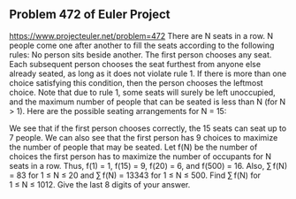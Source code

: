 ## Problem 472 of Euler Project 
https://www.projecteuler.net/problem=472
There are N seats in a row. N people come one after another to fill the seats according to the following rules:
No person sits beside another.
The first person chooses any seat.
Each subsequent person chooses the seat furthest from anyone else already seated, as long as it does not violate rule 1. If there is more than one choice satisfying this condition, then the person chooses the leftmost choice.
Note that due to rule 1, some seats will surely be left unoccupied, and the maximum number of people that can be seated is less than N (for N > 1).
Here are the possible seating arrangements for N = 15:

We see that if the first person chooses correctly, the 15 seats can seat up to 7 people.
We can also see that the first person has 9 choices to maximize the number of people that may be seated.
Let f(N) be the number of choices the first person has to maximize the number of occupants for N seats in a row. Thus, f(1) = 1, f(15) = 9, f(20) = 6, and f(500) = 16.
Also, ∑ f(N) = 83 for 1 ≤ N ≤ 20 and  ∑ f(N) = 13343 for 1 ≤ N ≤ 500.
Find ∑ f(N) for 1 ≤ N ≤ 1012. Give the last 8 digits of your answer.